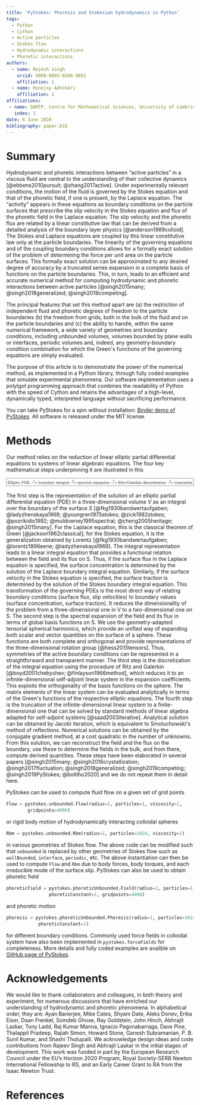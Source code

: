 ```yaml
---
title: 'PyStokes: Phoresis and Stokesian hydrodynamics in Python'
tags:
  - Python
  - Cython
  - Active particles
  - Stokes flow
  - Hydrodynamic interactions
  - Phoretic interactions
authors:
  - name: Rajesh Singh
    orcid: 0000-0003-0266-9691
    affiliation: 1
  - name: Ronojoy Adhikari
    affiliation: 1
affiliations:
 - name: DAMTP, Centre for Mathematical Sciences, University of Cambridge, Wilberforce Road, Cambridge CB3 0WA, UK
   index: 1
date: 6 June 2020
bibliography: paper.bib
---
```


# Summary

Hydrodynamic and phoretic interactions between “active particles” in a viscous fluid are central to the understanding of their collective dynamics [@ebbens2010pursuit; @zhang2017active]. Under experimentally relevant conditions, the motion of the fluid is governed by the Stokes equation and that of the phoretic field, if one is present, by the Laplace equation. The “activity” appears in these equations as boundary conditions on the particle surfaces that prescribe the slip velocity in the Stokes equation and flux of the phoretic field in the Laplace equation. The slip velocity and the phoretic flux are related by a linear constitutive law that can be derived from a detailed analysis of the boundary layer physics [@anderson1989colloid]. The Stokes and Laplace equations are coupled by this linear constitutive law only at the particle boundaries. The linearity of the governing equations and of the coupling boundary conditions allows for a formally exact solution of the problem of determining the force per unit area on the particle surfaces. This formally exact solution can be approximated to any desired degree of accuracy by a truncated series expansion in a complete basis of functions on the particle boundaries. This, in turn, leads to an efficient and accurate numerical method for computing hydrodynamic and phoretic interactions between active particles [@singh2015many; @singh2018generalized; @singh2019competing].

The principal features that set this method apart are (a) the restriction of independent fluid and phoretic degrees of freedom to the particle boundaries (b) the freedom from grids, both in the bulk of the fluid and on the particle boundaries and (c) the ability to handle, within the same numerical framework, a wide variety of geometries and boundary conditions, including unbounded volumes, volumes bounded by plane walls or interfaces, periodic volumes and, indeed, any geometry-boundary condition combination for which the Green's functions of the governing equations are simply evaluated.

The purpose of this article is to demonstrate the power of the numerical method, as implemented in a Python library, through  fully coded examples that simulate experimental phenomena. Our software implementation uses a polylgot programming approach that combines the readability of Python with the speed of Cython and retains the advantages of a high-level, dynamically typed, interpreted language without sacrificing performance.

You can take PyStokes for a spin without installation: [Binder demo of PyStokes](https://mybinder.org/v2/gh/rajeshrinet/pystokes/master?filepath=examples). All software is released under the MIT license.


# Methods

Our method relies on the reduction of linear elliptic partial differential equations to systems of linear algebraic equations. The four key mathematical steps underpinning it are illustrated in this 

![Key mathematical steps underpinning the PyStokes codebase.\label{fig:example}](figure.png)

The first step is the representation of the solution of an elliptic partial differential equation (PDE) in a three-dimensional volume $V$ as an integral over the boundary of the surface $S$ [@fkg1930bandwertaufgaben; @ladyzhenskaya1969; @youngren1975stokes; @zick1982stokes; @pozrikidis1992; @muldowney1995spectral; @cheng2005heritage; @singh2015many]. For the Laplace equation, this is the classical theorem of Green [@jackson1962classical]; for the Stokes equation, it is the generalization obtained by Lorentz [@fkg1930bandwertaufgaben; @lorentz1896eene; @ladyzhenskaya1969]. The integral representation leads to a linear integral equation that provides a functional relation between the field and its flux on S. Thus, if the surface flux in the Laplace equation is specified, the surface concentration is determined by the solution of the Laplace boundary integral equation. Similarly, if the surface velocity in the Stokes equation is specified, the surface traction is determined by the solution of the Stokes boundary integral equation. This transformation of the governing PDEs is the most direct way of relating boundary conditions (surface flux, slip velocities) to boundary values (surface concentration, surface traction). It reduces the dimensionality of the problem from a three-dimensional one in V to a two-dimensional one on S. The second step is the spectral expansion of the field and its flux in terms of global basis functions on S. We use the geometry-adapted tensorial spherical harmonics, which provide an unified way of expanding both scalar and vector quantities on the surface of a sphere. These functions are both complete and orthogonal and provide representations of the three-dimensional rotation group [@hess2015tensors]. Thus, symmetries of the active boundary conditions can be represented in a straightforward and transparent manner. The third step is the discretization of the integral equation using the procedure of Ritz and Galerkin [@boyd2001chebyshev; @finlayson1966method], which reduces it to an infinite-dimensional self-adjoint linear system in the expansion coefficients. This exploits the orthogonality of the basis functions on the sphere. The matrix elements of the linear system can be evaluated analytically in terms of the Green's functions of the respective elliptic equations. The fourth step is the truncation of the infinite-dimensional linear system to a finite-dimensional one that can be solved by standard methods of linear algebra adapted for self-adjoint systems [@saad2003iterative]. Analytical solution can be obtained by Jacobi iteration, which is equivalent to Smoluchowski's method of reflections. Numerical solutions can be obtained by the conjugate gradient method, at a cost quadratic in the number of unknowns. From this solution, we can reconstruct the field and the flux on the boundary, use these to determine the fields in the bulk, and from there, compute derived quantities. These steps have been elaborated in several papers [@singh2015many; @singh2016crystallization; @singh2017fluctuation; @singh2018generalized; @singh2019competing; @singh2019PyStokes; @bolitho2020] and we do not repeat them in detail here. 

PyStokes can be used to compute fluid flow on a given set of grid points 
```python
Flow = pystokes.unbounded.Flow(radius=1, particles=1, viscosity=1, 
        gridpoints=4096) 
```
or rigid body motion of hydrodynamically interacting colloidal spheres
```python
Rbm = pystokes.unbounded.Rbm(radius=1, particles=1024, viscosity=1) 
```
in various geometries of Stokes flow. The above code can be modified such that `unbounded` is replaced by  other geometries of Stokes flow such as `wallBounded`, `interface`, `periodic`, etc. The above instantiation can then be used to compute `Flow` and `Rbm` due to body forces, body torques, and each irreducible mode of the surface slip.  PyStokes can also be used to obtain phoretic field 
```python
phoreticField = pystokes.phoreticUnbounded.Field(radius=1, particles=1, 
                phoreticConstant=1, gridpoints=4096)
```
and phoretic motion
```python
phoresis = pystokes.phoreticUnbounded.Phoresis(radius=1, particles=1024, 
            phoreticConstant=1)
```
for different boundary conditions. Commonly used force fields in colloidal system have also been implemented in `pystokes.forceFields` for completeness. More details and fully coded examples are availble on [GitHub page of PyStokes](https://github.com/rajeshrinet/pystokes).

# Acknowledgements

We would like to thank collaborators and colleagues, in both theory and experiment, for numerous discussions that have enriched our understanding of hydrodynamic and phoretic phenomena. In alphabetical order, they are: Ayan Banerjee, Mike Cates, Shyam Date, Aleks Donev, Erika Eiser, Daan Frenkel, Somdeb Ghose, Ray Goldstein, John Hinch, Abhrajit Laskar, Tony Ladd, Raj Kumar Manna, Ignacio Pagonabarraga, Dave Pine, Thalappil Pradeep, Rajiah Simon, Howard Stone, Ganesh Subramanian, P. B. Sunil Kumar, and Shashi Thutupalli. We acknowledge design ideas and code contributions from Rajeev Singh and Abhrajit Laskar in the initial stages of development. This work was funded in part by the European Research Council under the EU’s Horizon 2020 Program, Royal Society-SERB Newton International Fellowship to RS, and an Early Career Grant to RA from the Isaac Newton Trust.

# References
